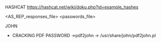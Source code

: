 
HASHCAT
https://hashcat.net/wiki/doku.php?id=example_hashes

 <AS_REP_responses_file> <passwords_file>

JOHN





* CRACKING PDF PASSWORD ->pdf2john -> /usr/share/john/pdf2john.pl